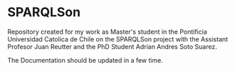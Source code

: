 # SPARQLSon
Repository created for my work as Master's student in the Pontificia Universidad Catolica de Chile on the SPARQLSon project with the Assistant Profesor Juan Reutter and the PhD Student Adrian Andres Soto Suarez.

The Documentation should be updated in a few time.
